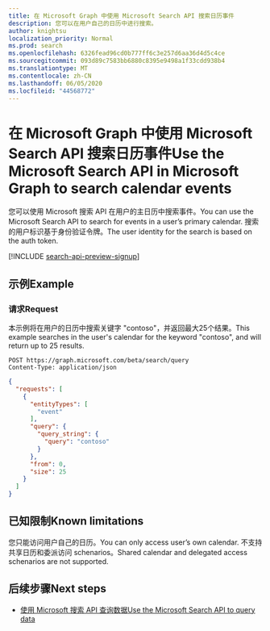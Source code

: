 ```yaml
---
title: 在 Microsoft Graph 中使用 Microsoft Search API 搜索日历事件
description: 您可以在用户自己的日历中进行搜索。
author: knightsu
localization_priority: Normal
ms.prod: search
ms.openlocfilehash: 6326fead96cd0b777ff6c3e257d6aa36d4d5c4ce
ms.sourcegitcommit: 093d89c7583bb6880c8395e9498a1f33cdd938b4
ms.translationtype: MT
ms.contentlocale: zh-CN
ms.lasthandoff: 06/05/2020
ms.locfileid: "44568772"
---
```

# <a name="use-the-microsoft-search-api-in-microsoft-graph-to-search-calendar-events"></a><span data-ttu-id="db896-103">在 Microsoft Graph 中使用 Microsoft Search API 搜索日历事件</span><span class="sxs-lookup"><span data-stu-id="db896-103">Use the Microsoft Search API in Microsoft Graph to search calendar events</span></span>

<span data-ttu-id="db896-104">您可以使用 Microsoft 搜索 API 在用户的主日历中搜索事件。</span><span class="sxs-lookup"><span data-stu-id="db896-104">You can use the Microsoft Search API to search for events in a user’s primary calendar.</span></span> <span data-ttu-id="db896-105">搜索的用户标识基于身份验证令牌。</span><span class="sxs-lookup"><span data-stu-id="db896-105">The user identity for the search is based on the auth token.</span></span>

[!INCLUDE [search-api-preview-signup](../includes/search-api-preview-signup.md)]

## <a name="example"></a><span data-ttu-id="db896-106">示例</span><span class="sxs-lookup"><span data-stu-id="db896-106">Example</span></span>

### <a name="request"></a><span data-ttu-id="db896-107">请求</span><span class="sxs-lookup"><span data-stu-id="db896-107">Request</span></span>

<span data-ttu-id="db896-108">本示例将在用户的日历中搜索关键字 "contoso"，并返回最大25个结果。</span><span class="sxs-lookup"><span data-stu-id="db896-108">This example searches in the user's calendar for the keyword "contoso", and will return up to 25 results.</span></span>

```HTTP
POST https://graph.microsoft.com/beta/search/query
Content-Type: application/json
```

```json
{
  "requests": [
    {
      "entityTypes": [
        "event"
      ],
      "query": {
        "query_string": {
          "query": "contoso"
        }
      },
      "from": 0,
      "size": 25
    }
  ]
}
```

## <a name="known-limitations"></a><span data-ttu-id="db896-109">已知限制</span><span class="sxs-lookup"><span data-stu-id="db896-109">Known limitations</span></span>

<span data-ttu-id="db896-110">您只能访问用户自己的日历。</span><span class="sxs-lookup"><span data-stu-id="db896-110">You can only access user’s own calendar.</span></span> <span data-ttu-id="db896-111">不支持共享日历和委派访问 schenarios。</span><span class="sxs-lookup"><span data-stu-id="db896-111">Shared calendar and delegated access schenarios are not supported.</span></span>

## <a name="next-steps"></a><span data-ttu-id="db896-112">后续步骤</span><span class="sxs-lookup"><span data-stu-id="db896-112">Next steps</span></span>

- [<span data-ttu-id="db896-113">使用 Microsoft 搜索 API 查询数据</span><span class="sxs-lookup"><span data-stu-id="db896-113">Use the Microsoft Search API to query data</span></span>](/graph/api/resources/search-api-overview?view=graph-rest-beta)
